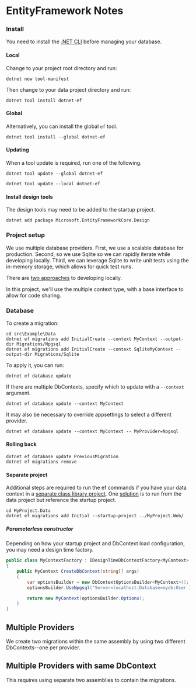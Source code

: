 EntityFramework Notes
=====================

### Install

You need to install the [.NET CLI] before managing your database.

#### Local

Change to your project root directory and run:

```
dotnet new tool-manifest
```

Then change to your data project directory and run:

```
dotnet tool install dotnet-ef
```

#### Global

Alternatively, you can install the global `ef` tool.

```
dotnet tool install --global dotnet-ef
```

#### Updating

When a tool update is required, run one of the following.

```console
dotnet tool update --global dotnet-ef
```

```console
dotnet tool update --local dotnet-ef
```

#### Install design tools

The design tools may need to be added to the startup project.

```
dotnet add package Microsoft.EntityFrameworkCore.Design
```

### Project setup

We use multiple database providers.
First, we use a scalable database for production.
Second, so we use Sqlite so we can rapidly iterate while developing locally.
Third, we can leverage Sqlite to write unit tests using the in-memory storage, which allows for quick test runs.

There are [two approaches][Migrations with Multiple Providers] to developing locally.

In this project, we'll use the multiple context type, with a base interface to allow for code sharing.

### Database

To create a migration:

```
cd src\Example\Data
dotnet ef migrations add InitialCreate --context MyContext --output-dir Migrations/Npgsql
dotnet ef migrations add InitialCreate --context SqliteMyContext --output-dir Migrations/Sqlite
```

To apply it, you can run:

```
dotnet ef database update
```

If there are multiple DbContexts, specify which to update with a `--context` argument.

```
dotnet ef database update --context MyContext
```

It may also be necessary to override appsettings to select a different provider.

```
dotnet ef database update --context MyContext -- MyProvider=Npgsql
```

#### Rolling back

```
dotnet ef database update PreviousMigration
dotnet ef migrations remove
```

#### Separate project

Additional steps are required to run the ef commands if you have your data context in a [separate class library project](https://garywoodfine.com/using-ef-core-in-a-separate-class-library-project/).
One [solution](https://stackoverflow.com/a/44434134/51558) is to run from the data project but reference the startup project.

```
cd MyProject.Data
dotnet ef migrations add Initial --startup-project ../MyProject.Web/
```

##### Parameterless constructor

Depending on how your startup project and DbContext load configuration, you may need a design time factory.

```csharp
public class MyContextFactory : IDesignTimeDbContextFactory<MyContext>
{
    public MyContext CreateDbContext(string[] args)
    {
        var optionsBuilder = new DbContextOptionsBuilder<MyContext>();
        optionsBuilder.UseNpgsql("Server=localhost;Database=mydb;User ID=postgres;Password=***;CommandTimeout=600");

        return new MyContext(optionsBuilder.Options);
    }
}
```

## Multiple Providers

We create two migrations within the same assembly by using two different DbContexts--one per provider.

## Multiple Providers with same DbContext

This requires using separate two assemblies to contain the migrations.

[//]: # (References)

[.NET CLI]: https://learn.microsoft.com/en-us/ef/core/cli/dotnet
[Migrations with Multiple Providers]: https://learn.microsoft.com/en-us/ef/core/managing-schemas/migrations/providers
